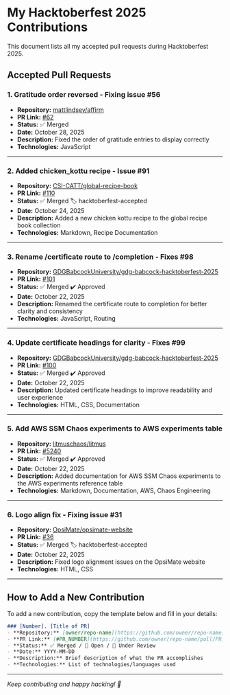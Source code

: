 # My Hacktoberfest 2025 Contributions

This document lists all my accepted pull requests during Hacktoberfest 2025.

## Accepted Pull Requests

### 1. Gratitude order reversed - Fixing issue #56
- **Repository:** [mattlindsey/affirm](https://github.com/mattlindsey/affirm)
- **PR Link:** [#62](https://github.com/mattlindsey/affirm/pull/62)
- **Status:** ✅ Merged
- **Date:** October 28, 2025
- **Description:** Fixed the order of gratitude entries to display correctly
- **Technologies:** JavaScript

---

### 2. Added chicken_kottu recipe - Issue #91
- **Repository:** [CSI-CATT/global-recipe-book](https://github.com/CSI-CATT/global-recipe-book)
- **PR Link:** [#110](https://github.com/CSI-CATT/global-recipe-book/pull/110)
- **Status:** ✅ Merged 🏷️ hacktoberfest-accepted
- **Date:** October 24, 2025
- **Description:** Added a new chicken kottu recipe to the global recipe book collection
- **Technologies:** Markdown, Recipe Documentation

---

### 3. Rename /certificate route to /completion - Fixes #98
- **Repository:** [GDGBabcockUniversity/gdg-babcock-hacktoberfest-2025](https://github.com/GDGBabcockUniversity/gdg-babcock-hacktoberfest-2025)
- **PR Link:** [#101](https://github.com/GDGBabcockUniversity/gdg-babcock-hacktoberfest-2025/pull/101)
- **Status:** ✅ Merged ✔️ Approved
- **Date:** October 22, 2025
- **Description:** Renamed the certificate route to completion for better clarity and consistency
- **Technologies:** JavaScript, Routing

---

### 4. Update certificate headings for clarity - Fixes #99
- **Repository:** [GDGBabcockUniversity/gdg-babcock-hacktoberfest-2025](https://github.com/GDGBabcockUniversity/gdg-babcock-hacktoberfest-2025)
- **PR Link:** [#100](https://github.com/GDGBabcockUniversity/gdg-babcock-hacktoberfest-2025/pull/100)
- **Status:** ✅ Merged ✔️ Approved
- **Date:** October 22, 2025
- **Description:** Updated certificate headings to improve readability and user experience
- **Technologies:** HTML, CSS, Documentation

---

### 5. Add AWS SSM Chaos experiments to AWS experiments table
- **Repository:** [litmuschaos/litmus](https://github.com/litmuschaos/litmus)
- **PR Link:** [#5240](https://github.com/litmuschaos/litmus/pull/5240)
- **Status:** ✅ Merged ✔️ Approved
- **Date:** October 22, 2025
- **Description:** Added documentation for AWS SSM Chaos experiments to the AWS experiments reference table
- **Technologies:** Markdown, Documentation, AWS, Chaos Engineering

---

### 6. Logo align fix - Fixing issue #31
- **Repository:** [OpsiMate/opsimate-website](https://github.com/OpsiMate/opsimate-website)
- **PR Link:** [#36](https://github.com/OpsiMate/opsimate-website/pull/36)
- **Status:** ✅ Merged 🏷️ hacktoberfest-accepted
- **Date:** October 22, 2025
- **Description:** Fixed logo alignment issues on the OpsiMate website
- **Technologies:** HTML, CSS

---

## How to Add a New Contribution

To add a new contribution, copy the template below and fill in your details:

```markdown
### [Number]. [Title of PR]
- **Repository:** [owner/repo-name](https://github.com/owner/repo-name)
- **PR Link:** [#PR_NUMBER](https://github.com/owner/repo-name/pull/PR_NUMBER)
- **Status:** ✅ Merged / 🔄 Open / 🎯 Under Review
- **Date:** YYYY-MM-DD
- **Description:** Brief description of what the PR accomplishes
- **Technologies:** List of technologies/languages used
```

---

*Keep contributing and happy hacking! 🚀*
